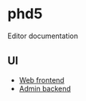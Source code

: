 phd5
====

Editor documentation

## UI

- [Web frontend](frontend.md)
- [Admin backend](backend.md)

